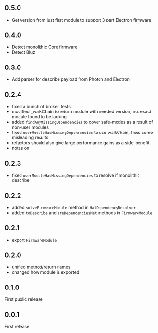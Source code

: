 ## 0.5.0

* Get version from just first module to support 3 part Electron firmware

## 0.4.0

* Detect monolithic Core firmware
* Detect Bluz

## 0.3.0

* Add parser for describe payload from Photon and Electron

## 0.2.4

* fixed a bunch of broken tests
* modified _walkChain to return module with needed version, not exact module found to be lacking
* added `findAnyMissingDependencies` to cover safe-modes as a result of non-user modules
* fixed `userModuleHasMissingDependencies` to use walkChain, fixes some misleading results
* refactors should also give large performance gains as a side-benefit
* notes on 


## 0.2.3

* fixed `userModuleHasMissingDependencies` to resolve if monolithic describe

## 0.2.2

* added `solveFirmwareModule` method in `HalDependencyResolver`
* added `toDescribe` and `areDependenciesMet` methods in `FirmwareModule`

## 0.2.1

* export `FirmwareModule`

## 0.2.0

* unified method/return names
* changed how module is exported

## 0.1.0

First public release

## 0.0.1


First release
